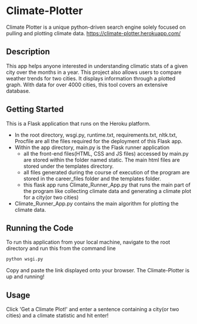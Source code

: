# Climate-Plotter

Climate Plotter is a unique python-driven search engine solely focused on pulling and plotting climate data.
https://climate-plotter.herokuapp.com/

## Description

This app helps anyone interested in understanding climatic stats of a given city over the months in a year. This project also allows users to compare weather trends for two cities. It displays information through a plotted graph. With data for over 4000 cities, this tool covers an extensive database.

## Getting Started

This is a Flask application that runs on the Heroku platform.

- In the root directory, wsgi.py, runtime.txt, requirements.txt, nltk.txt, Procfile are all the files required for the deployment of this Flask app.
- Within the app directory, main.py is the Flask runner application
  - all the front-end files(HTML, CSS and JS files) accessed by main.py are stored within the folder named static. The main html files are stored under the templates directory.
  - all files generated during the course of execution of the program are stored in the career_files folder and the templates folder.
  - this flask app runs Climate_Runner_App.py that runs the main part of the program like collecting climate data and generating a climate plot for a city(or two cities)
- Climate_Runner_App.py  contains the main algorithm for plotting the climate data.

## Running the Code

To run this application from your local machine, navigate to the root directory and run this from the command line
```bash
python wsgi.py
```
Copy and paste the link displayed onto your browser.
The Climate-Plotter is up and running!

## Usage

Click 'Get a Climate Plot!' and enter a sentence containing a city(or two cities) and a climate statistic and hit enter!
